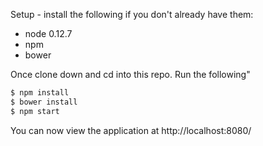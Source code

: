 Setup - install the following if you don't already have them:
* node 0.12.7
* npm
* bower

Once clone down and cd into this repo. Run the following"
```sh
$ npm install
$ bower install
$ npm start
```
You can now view the application at http://localhost:8080/
